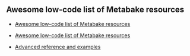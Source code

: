 
## Awesome low-code list of Metabake resources

- <a href='http://github.com/Metabake/_mbake/tree/master/awesomeReference' target='_blank'>Awesome low-code list of Metabake resources</a>


- <a href='http://github.com/Metabake/_mbake/tree/master/awesomeReference' target='_blank'>Awesome low-code list of Metabake resources</a>

- [Advanced reference and examples](http://github.com/Metabake/Meta/tree/master/advancedReference)
